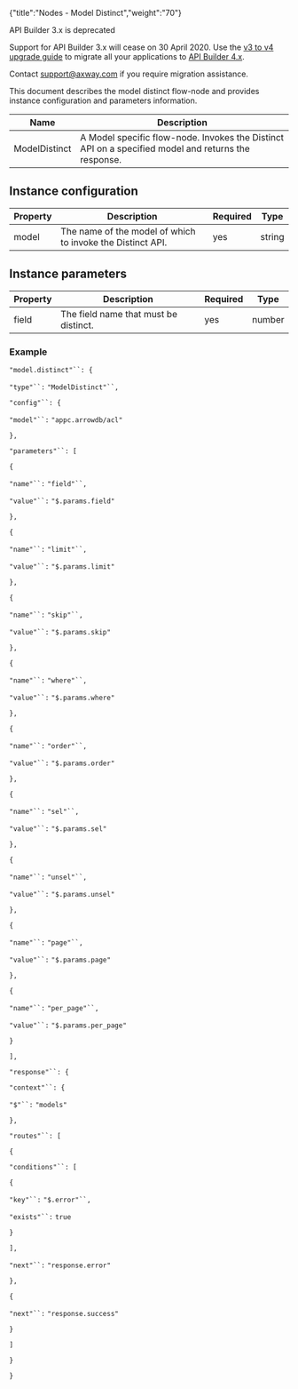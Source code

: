 {"title":"Nodes - Model Distinct","weight":"70"}

API Builder 3.x is deprecated

Support for API Builder 3.x will cease on 30 April 2020. Use the [v3 to v4 upgrade guide](https://docs.axway.com/bundle/API_Builder_4x_allOS_en/page/api_builder_v3_to_v4_upgrade_guide.html) to migrate all your applications to [API Builder 4.x](https://docs.axway.com/bundle/API_Builder_4x_allOS_en/page/api_builder_getting_started_guide.html).

Contact [support@axway.com](mailto:support@axway.com) if you require migration assistance.

This document describes the model distinct flow-node and provides instance configuration and parameters information.

| Name | Description |
| --- | --- |
| ModelDistinct | A Model specific flow-node. Invokes the Distinct API on a specified model and returns the response. |

## Instance configuration

| Property | Description | Required | Type |
| --- | --- | --- | --- |
| model | The name of the model of which to invoke the Distinct API. | yes | string |

## Instance parameters

| Property | Description | Required | Type |
| --- | --- | --- | --- |
| field | The field name that must be distinct. | yes | number |

### Example

`"model.distinct"``: {`

`"type"``:` `"ModelDistinct"``,`

`"config"``: {`

`"model"``:` `"appc.arrowdb/acl"`

`},`

`"parameters"``: [`

`{`

`"name"``:` `"field"``,`

`"value"``:` `"$.params.field"`

`},`

`{`

`"name"``:` `"limit"``,`

`"value"``:` `"$.params.limit"`

`},`

`{`

`"name"``:` `"skip"``,`

`"value"``:` `"$.params.skip"`

`},`

`{`

`"name"``:` `"where"``,`

`"value"``:` `"$.params.where"`

`},`

`{`

`"name"``:` `"order"``,`

`"value"``:` `"$.params.order"`

`},`

`{`

`"name"``:` `"sel"``,`

`"value"``:` `"$.params.sel"`

`},`

`{`

`"name"``:` `"unsel"``,`

`"value"``:` `"$.params.unsel"`

`},`

`{`

`"name"``:` `"page"``,`

`"value"``:` `"$.params.page"`

`},`

`{`

`"name"``:` `"per_page"``,`

`"value"``:` `"$.params.per_page"`

`}`

`],`

`"response"``: {`

`"context"``: {`

`"$"``:` `"models"`

`},`

`"routes"``: [`

`{`

`"conditions"``: [`

`{`

`"key"``:` `"$.error"``,`

`"exists"``:` `true`

`}`

`],`

`"next"``:` `"response.error"`

`},`

`{`

`"next"``:` `"response.success"`

`}`

`]`

`}`

`}`

